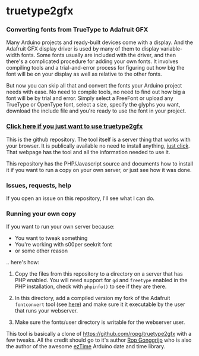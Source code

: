 # truetype2gfx

### Converting fonts from TrueType to Adafruit GFX

Many Arduino projects and ready-built devices come with a display. And
the Adafruit GFX display driver is used by many of them to display
variable-width fonts. Some fonts usually are included with the driver,
and then there's a complicated procedure for adding your own fonts. It
involves compiling tools and a trial-and-error process for figuring
out how big the font will be on your display as well as relative to
the other fonts.

But now you can skip all that and convert the fonts your Arduino
project needs with ease. No need to compile tools, no need to find out
how big a font will be by trial and error. Simply select a FreeFont or
upload any TrueType or OpenType font, select a size, specify the glyphs
you want, download the include file and you're ready to use the font
in your project.

### [Click here if you just want to use truetype2gfx](https://gfx.stfw.org)

This is the github repository. The tool itself is a server thing that
works with your browser. It is publically available no need to install
anything, [just click](https://gfx.stfw.org). That webpage has the
tool and all the information needed to use it.

This repository has the PHP/Javascript source and documents how to
install it if you want to run a copy on your own server, or just see
how it was done.

### Issues, requests, help

If you open an issue on this repository, I'll see what I can do.

### Running your own copy

If you want to run your own server because:

 * You want to tweak something
 * You're working with s00per seekrit font
 * or some other reason

.. here's how:

1. Copy the files from this repository to a directory on a server that
   has PHP enabled. You will need support for `gd` and `freetype`
   enabled in the PHP installation, check with `phpinfo()` to see if
   they are there.

2. In this directory, add a compiled version my fork of the Adafruit
   `fontconvert` tool (see
   [here](https://github.com/charles-haynes/fontconvert)) and make
   sure it it executable by the user that runs your webserver.

3. Make sure the fonts/user directory is writable for the webserver
   user.

This tool is basically a clone of https://github.com/ropg/truetype2gfx
with a few tweaks. All the credit should go to it's author <a
href="https://github.com/ropg">Rop Gonggrijp</a> who is also the
author of the awesome <a
href="https://github.com/ropg/ezTime">ezTime</a> Arduino date and time
library.
